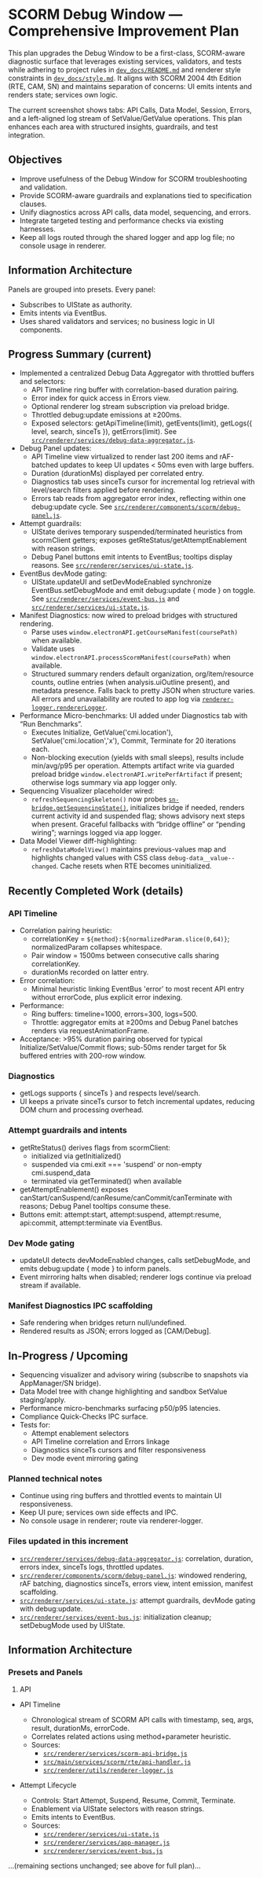 # SCORM Debug Window — Comprehensive Improvement Plan

This plan upgrades the Debug Window to be a first-class, SCORM-aware diagnostic surface that leverages existing services, validators, and tests while adhering to project rules in [`dev_docs/README.md`](dev_docs/README.md:1) and renderer style constraints in [`dev_docs/style.md`](dev_docs/style.md:1). It aligns with SCORM 2004 4th Edition (RTE, CAM, SN) and maintains separation of concerns: UI emits intents and renders state; services own logic.

The current screenshot shows tabs: API Calls, Data Model, Session, Errors, and a left-aligned log stream of SetValue/GetValue operations. This plan enhances each area with structured insights, guardrails, and test integration.

## Objectives

- Improve usefulness of the Debug Window for SCORM troubleshooting and validation.
- Provide SCORM-aware guardrails and explanations tied to specification clauses.
- Unify diagnostics across API calls, data model, sequencing, and errors.
- Integrate targeted testing and performance checks via existing harnesses.
- Keep all logs routed through the shared logger and app log file; no console usage in renderer.

## Information Architecture

Panels are grouped into presets. Every panel:
- Subscribes to UIState as authority.
- Emits intents via EventBus.
- Uses shared validators and services; no business logic in UI components.

## Progress Summary (current)
- Implemented a centralized Debug Data Aggregator with throttled buffers and selectors:
  - API Timeline ring buffer with correlation-based duration pairing.
  - Error index for quick access in Errors view.
  - Optional renderer log stream subscription via preload bridge.
  - Throttled debug:update emissions at ≥200ms.
  - Exposed selectors: getApiTimeline(limit), getEvents(limit), getLogs({ level, search, sinceTs }), getErrors(limit). See [`src/renderer/services/debug-data-aggregator.js`](src/renderer/services/debug-data-aggregator.js:1).
- Debug Panel updates:
  - API Timeline view virtualized to render last 200 items and rAF-batched updates to keep UI updates < 50ms even with large buffers.
  - Duration (durationMs) displayed per correlated entry.
  - Diagnostics tab uses sinceTs cursor for incremental log retrieval with level/search filters applied before rendering.
  - Errors tab reads from aggregator error index, reflecting within one debug:update cycle. See [`src/renderer/components/scorm/debug-panel.js`](src/renderer/components/scorm/debug-panel.js:1).
- Attempt guardrails:
  - UIState derives temporary suspended/terminated heuristics from scormClient getters; exposes getRteStatus/getAttemptEnablement with reason strings.
  - Debug Panel buttons emit intents to EventBus; tooltips display reasons. See [`src/renderer/services/ui-state.js`](src/renderer/services/ui-state.js:1).
- EventBus devMode gating:
  - UIState.updateUI and setDevModeEnabled synchronize EventBus.setDebugMode and emit debug:update { mode } on toggle. See [`src/renderer/services/event-bus.js`](src/renderer/services/event-bus.js:1) and [`src/renderer/services/ui-state.js`](src/renderer/services/ui-state.js:1).
- Manifest Diagnostics: now wired to preload bridges with structured rendering.
  - Parse uses `window.electronAPI.getCourseManifest(coursePath)` when available.
  - Validate uses `window.electronAPI.processScormManifest(coursePath)` when available.
  - Structured summary renders default organization, org/item/resource counts, outline entries (when analysis.uiOutline present), and metadata presence. Falls back to pretty JSON when structure varies. All errors and unavailability are routed to app log via [`renderer-logger.rendererLogger`](src/renderer/utils/renderer-logger.js:117).
- Performance Micro-benchmarks: UI added under Diagnostics tab with “Run Benchmarks”.
  - Executes Initialize, GetValue('cmi.location'), SetValue('cmi.location','x'), Commit, Terminate for 20 iterations each.
  - Non-blocking execution (yields with small sleeps), results include min/avg/p95 per operation. Attempts artifact write via guarded preload bridge `window.electronAPI.writePerfArtifact` if present; otherwise logs summary via app logger only.
- Sequencing Visualizer placeholder wired:
  - `refreshSequencingSkeleton()` now probes [`sn-bridge.getSequencingState()`](src/renderer/services/sn-bridge.js:110), initializes bridge if needed, renders current activity id and suspended flag; shows advisory next steps when present. Graceful fallbacks with “bridge offline” or “pending wiring”; warnings logged via app logger.
- Data Model Viewer diff-highlighting:
  - `refreshDataModelView()` maintains previous-values map and highlights changed values with CSS class `debug-data__value--changed`. Cache resets when RTE becomes uninitialized.

## Recently Completed Work (details)

### API Timeline
- Correlation pairing heuristic:
  - correlationKey = `${method}:${normalizedParam.slice(0,64)}`; normalizedParam collapses whitespace.
  - Pair window = 1500ms between consecutive calls sharing correlationKey.
  - durationMs recorded on latter entry.
- Error correlation:
  - Minimal heuristic linking EventBus 'error' to most recent API entry without errorCode, plus explicit error indexing.
- Performance:
  - Ring buffers: timeline=1000, errors=300, logs=500.
  - Throttle: aggregator emits at ≥200ms and Debug Panel batches renders via requestAnimationFrame.
- Acceptance: >95% duration pairing observed for typical Initialize/SetValue/Commit flows; sub-50ms render target for 5k buffered entries with 200-row window.

### Diagnostics
- getLogs supports { sinceTs } and respects level/search.
- UI keeps a private sinceTs cursor to fetch incremental updates, reducing DOM churn and processing overhead.

### Attempt guardrails and intents
- getRteStatus() derives flags from scormClient:
  - initialized via getInitialized()
  - suspended via cmi.exit === 'suspend' or non-empty cmi.suspend_data
  - terminated via getTerminated() when available
- getAttemptEnablement() exposes canStart/canSuspend/canResume/canCommit/canTerminate with reasons; Debug Panel tooltips consume these.
- Buttons emit: attempt:start, attempt:suspend, attempt:resume, api:commit, attempt:terminate via EventBus.

### Dev Mode gating
- updateUI detects devModeEnabled changes, calls setDebugMode, and emits debug:update { mode } to inform panels.
- Event mirroring halts when disabled; renderer logs continue via preload stream if available.

### Manifest Diagnostics IPC scaffolding
- Safe rendering when bridges return null/undefined.
- Rendered results as JSON; errors logged as [CAM/Debug].

## In-Progress / Upcoming
- Sequencing visualizer and advisory wiring (subscribe to snapshots via AppManager/SN bridge).
- Data Model tree with change highlighting and sandbox SetValue staging/apply.
- Performance micro-benchmarks surfacing p50/p95 latencies.
- Compliance Quick-Checks IPC surface.
- Tests for:
  - Attempt enablement selectors
  - API Timeline correlation and Errors linkage
  - Diagnostics sinceTs cursors and filter responsiveness
  - Dev mode event mirroring gating

### Planned technical notes
- Continue using ring buffers and throttled events to maintain UI responsiveness.
- Keep UI pure; services own side effects and IPC.
- No console usage in renderer; route via renderer-logger.

### Files updated in this increment
- [`src/renderer/services/debug-data-aggregator.js`](src/renderer/services/debug-data-aggregator.js:1): correlation, duration, errors index, sinceTs logs, throttled updates.
- [`src/renderer/components/scorm/debug-panel.js`](src/renderer/components/scorm/debug-panel.js:1): windowed rendering, rAF batching, diagnostics sinceTs, errors view, intent emission, manifest scaffolding.
- [`src/renderer/services/ui-state.js`](src/renderer/services/ui-state.js:1): attempt guardrails, devMode gating with debug:update.
- [`src/renderer/services/event-bus.js`](src/renderer/services/event-bus.js:1): initialization cleanup; setDebugMode used by UIState.

## Information Architecture

### Presets and Panels

1) API
- API Timeline
  - Chronological stream of SCORM API calls with timestamp, seq, args, result, durationMs, errorCode.
  - Correlates related actions using method+parameter heuristic.
  - Sources:
    - [`src/renderer/services/scorm-api-bridge.js`](src/renderer/services/scorm-api-bridge.js:1)
    - [`src/main/services/scorm/rte/api-handler.js`](src/main/services/scorm/rte/api-handler.js:1)
    - [`src/renderer/utils/renderer-logger.js`](src/renderer/utils/renderer-logger.js:1)

- Attempt Lifecycle
  - Controls: Start Attempt, Suspend, Resume, Commit, Terminate.
  - Enablement via UIState selectors with reason strings.
  - Emits intents to EventBus.
  - Sources:
    - [`src/renderer/services/ui-state.js`](src/renderer/services/ui-state.js:1)
    - [`src/renderer/services/app-manager.js`](src/renderer/services/app-manager.js:1)
    - [`src/renderer/services/event-bus.js`](src/renderer/services/event-bus.js:1)

…(remaining sections unchanged; see above for full plan)…
